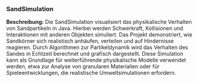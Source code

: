 ### SandSimulation

**Beschreibung:** Die SandSimulation visualisiert das physikalische Verhalten von Sandpartikeln in Java. Hierbei werden Schwerkraft, Kollisionen und Interaktionen mit anderen Objekten simuliert. Das Projekt demonstriert, wie Sandkörner sich realistisch anhäufen, verteilen und auf Hindernisse reagieren. Durch Algorithmen zur Partikeldynamik wird das Verhalten des Sandes in Echtzeit berechnet und grafisch dargestellt. Diese Simulation kann als Grundlage für weiterführende physikalische Modelle verwendet werden, etwa zur Analyse von granularen Materialien oder für Spieleentwicklungen, die realistische Umweltsimulationen erfordern.
